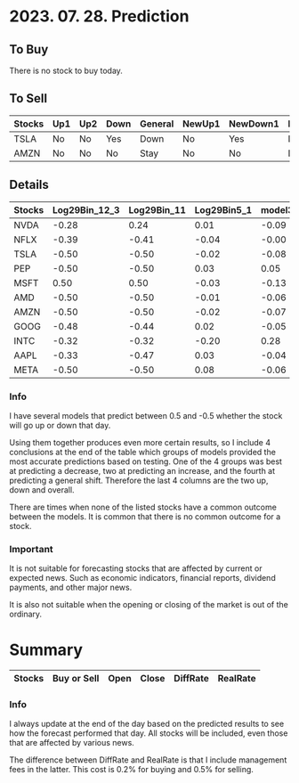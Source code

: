 # 2023. 07. 28. Prediction

## To Buy
There is no stock to buy today.


## To Sell
| Stocks | Up1 | Up2 | Down | General | NewUp1 | NewDown1 | NewGeneral |
| ------ | ------ | ------ | ------ | ------ | ------ | ------ | ------ |
| TSLA | No | No | Yes | Down | No | Yes | Down | 
| AMZN | No | No | No | Stay | No | No | Down | 


## Details
| Stocks | Log29Bin_12_3 | Log29Bin_11 | Log29Bin5_1 | model3 | model4 | model5 | modelNew3 | modelNew5 | Log29_34_384_Bin1_2 | Log29_34_384_Bin1_3 | Log29_34_384_Bin1_4 | Up1 | Up2 | Down | General | NewUp1 | NewDown1 | NewGeneral |
| ------ | ------ | ------ | ------ | ------ | ------ | ------ | ------ | ------ | ------ | ------ | ------ | ------ | ------ | ------ | ------ | ------ | ------ | ------ |
| NVDA | -0.28 | 0.24 | 0.01 | -0.09 | -0.04 | 0.01 | 0.49 | 0.30 | 0.17 | 0.02 | -0.35 | No | No | No | Stay | No | No | Stay | 
| NFLX | -0.39 | -0.41 | -0.04 | -0.00 | -0.00 | 0.07 | -0.49 | -0.31 | 0.50 | 0.50 | 0.50 | No | No | No | Stay | No | No | Stay | 
| TSLA | -0.50 | -0.50 | -0.02 | -0.08 | -0.06 | -0.02 | -0.50 | -0.33 | -0.45 | -0.42 | -0.49 | No | No | Yes | Down | No | Yes | Down | 
| PEP | -0.50 | -0.50 | 0.03 | 0.05 | 0.12 | 0.07 | -0.41 | -0.36 | -0.41 | -0.44 | -0.50 | No | No | No | Stay | No | No | Stay | 
| MSFT | 0.50 | 0.50 | -0.03 | -0.13 | -0.05 | -0.04 | -0.49 | -0.14 | 0.33 | 0.29 | -0.08 | No | No | No | Stay | No | No | Stay | 
| AMD | -0.50 | -0.50 | -0.01 | -0.06 | -0.05 | 0.05 | 0.43 | 0.39 | -0.40 | -0.45 | -0.48 | No | No | No | Stay | No | No | Stay | 
| AMZN | -0.50 | -0.50 | -0.02 | -0.07 | -0.05 | 0.00 | -0.46 | -0.41 | -0.42 | -0.41 | -0.50 | No | No | No | Stay | No | No | Down | 
| GOOG | -0.48 | -0.44 | 0.02 | -0.05 | 0.01 | 0.02 | -0.45 | -0.36 | -0.44 | -0.28 | -0.50 | No | No | No | Stay | No | No | Stay | 
| INTC | -0.32 | -0.32 | -0.20 | 0.28 | 0.30 | 0.20 | 0.50 | 0.35 | -0.50 | -0.50 | -0.50 | No | No | No | Stay | No | No | Stay | 
| AAPL | -0.33 | -0.47 | 0.03 | -0.04 | -0.01 | 0.02 | 0.24 | -0.31 | -0.16 | -0.11 | -0.49 | No | No | No | Stay | No | No | Stay | 
| META | -0.50 | -0.50 | 0.08 | -0.06 | -0.03 | 0.08 | -0.49 | 0.17 | -0.47 | -0.42 | -0.49 | No | No | No | Stay | No | No | Stay | 





### Info

I have several models that predict between 0.5 and -0.5 whether the stock will go up or down that day. 

Using them together produces even more certain results, so I include 4 conclusions at the end of the table which groups of models provided the most accurate predictions based on testing. One of the 4 groups was best at predicting a decrease, two at predicting an increase, and the fourth at predicting a general shift. Therefore the last 4 columns are the two up, down and overall.

There are times when none of the listed stocks have a common outcome between the models. It is common that there is no common outcome for a stock.

### Important
It is not suitable for forecasting stocks that are affected by current or expected news. Such as economic indicators, financial reports, dividend payments, and other major news.

It is also not suitable when the opening or closing of the market is out of the ordinary.

# Summary
| Stocks | Buy or Sell | Open | Close | DiffRate | RealRate |
| ------ | ------ | ------ | ------ | ------ | ------ |




### Info
I always update at the end of the day based on the predicted results to see how the forecast performed that day. All stocks will be included, even those that are affected by various news.

The difference between DiffRate and RealRate is that I include management fees in the latter. This cost is 0.2% for buying and 0.5% for selling.
